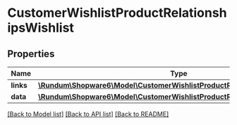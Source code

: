 # CustomerWishlistProductRelationshipsWishlist

## Properties
Name | Type | Description | Notes
------------ | ------------- | ------------- | -------------
**links** | [**\Rundum\Shopware6\Model\CustomerWishlistProductRelationshipsWishlistLinks**](CustomerWishlistProductRelationshipsWishlistLinks.md) |  | [optional] 
**data** | [**\Rundum\Shopware6\Model\CustomerWishlistProductRelationshipsWishlistData**](CustomerWishlistProductRelationshipsWishlistData.md) |  | [optional] 

[[Back to Model list]](../../README.md#documentation-for-models) [[Back to API list]](../../README.md#documentation-for-api-endpoints) [[Back to README]](../../README.md)

